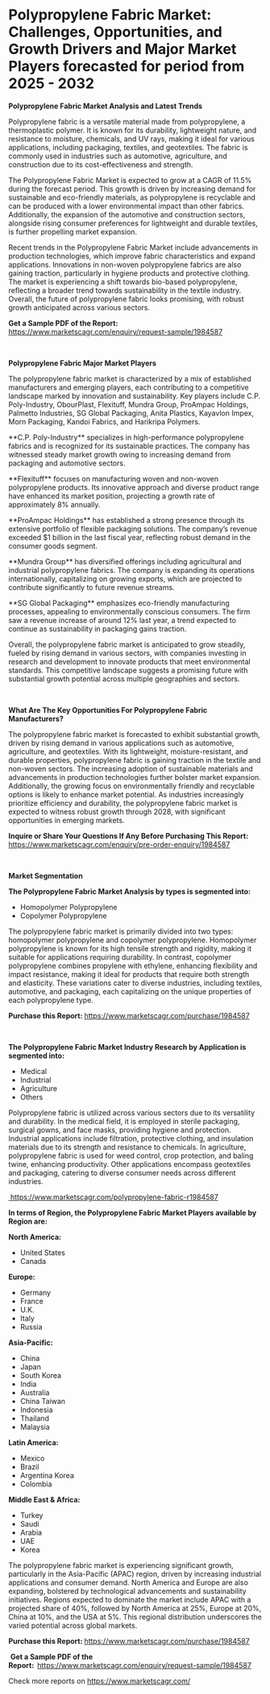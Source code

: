 <p><h1>Polypropylene Fabric Market: Challenges, Opportunities, and Growth Drivers and Major Market Players forecasted for period from 2025 - 2032</h1></p><p><strong>Polypropylene Fabric Market Analysis and Latest Trends</strong></p>
<p><p>Polypropylene fabric is a versatile material made from polypropylene, a thermoplastic polymer. It is known for its durability, lightweight nature, and resistance to moisture, chemicals, and UV rays, making it ideal for various applications, including packaging, textiles, and geotextiles. The fabric is commonly used in industries such as automotive, agriculture, and construction due to its cost-effectiveness and strength.</p><p>The Polypropylene Fabric Market is expected to grow at a CAGR of 11.5% during the forecast period. This growth is driven by increasing demand for sustainable and eco-friendly materials, as polypropylene is recyclable and can be produced with a lower environmental impact than other fabrics. Additionally, the expansion of the automotive and construction sectors, alongside rising consumer preferences for lightweight and durable textiles, is further propelling market expansion.</p><p>Recent trends in the Polypropylene Fabric Market include advancements in production technologies, which improve fabric characteristics and expand applications. Innovations in non-woven polypropylene fabrics are also gaining traction, particularly in hygiene products and protective clothing. The market is experiencing a shift towards bio-based polypropylene, reflecting a broader trend towards sustainability in the textile industry. Overall, the future of polypropylene fabric looks promising, with robust growth anticipated across various sectors.</p></p>
<p><strong>Get a Sample PDF of the Report:&nbsp;</strong> <a href="https://www.marketscagr.com/enquiry/request-sample/1984587?utm_campaign=3432&utm_medium=2&utm_source=Github&utm_content=ia&utm_term=01042025&utm_id=polypropylene-fabric">https://www.marketscagr.com/enquiry/request-sample/1984587</a></p>
<p>&nbsp;</p>
<p><strong>Polypropylene Fabric Major Market Players</strong></p>
<p><p>The polypropylene fabric market is characterized by a mix of established manufacturers and emerging players, each contributing to a competitive landscape marked by innovation and sustainability. Key players include C.P. Poly-Industry, ObourPlast, Flexituff, Mundra Group, ProAmpac Holdings, Palmetto Industries, SG Global Packaging, Anita Plastics, Kayavlon Impex, Morn Packaging, Kandoi Fabrics, and Harikripa Polymers.</p><p>**C.P. Poly-Industry** specializes in high-performance polypropylene fabrics and is recognized for its sustainable practices. The company has witnessed steady market growth owing to increasing demand from packaging and automotive sectors. </p><p>**Flexituff** focuses on manufacturing woven and non-woven polypropylene products. Its innovative approach and diverse product range have enhanced its market position, projecting a growth rate of approximately 8% annually.</p><p>**ProAmpac Holdings** has established a strong presence through its extensive portfolio of flexible packaging solutions. The company’s revenue exceeded $1 billion in the last fiscal year, reflecting robust demand in the consumer goods segment. </p><p>**Mundra Group** has diversified offerings including agricultural and industrial polypropylene fabrics. The company is expanding its operations internationally, capitalizing on growing exports, which are projected to contribute significantly to future revenue streams.</p><p>**SG Global Packaging** emphasizes eco-friendly manufacturing processes, appealing to environmentally conscious consumers. The firm saw a revenue increase of around 12% last year, a trend expected to continue as sustainability in packaging gains traction.</p><p>Overall, the polypropylene fabric market is anticipated to grow steadily, fueled by rising demand in various sectors, with companies investing in research and development to innovate products that meet environmental standards. This competitive landscape suggests a promising future with substantial growth potential across multiple geographies and sectors.</p></p>
<p>&nbsp;</p>
<p><strong>What Are The Key Opportunities For Polypropylene Fabric Manufacturers?</strong></p>
<p><p>The polypropylene fabric market is forecasted to exhibit substantial growth, driven by rising demand in various applications such as automotive, agriculture, and geotextiles. With its lightweight, moisture-resistant, and durable properties, polypropylene fabric is gaining traction in the textile and non-woven sectors. The increasing adoption of sustainable materials and advancements in production technologies further bolster market expansion. Additionally, the growing focus on environmentally friendly and recyclable options is likely to enhance market potential. As industries increasingly prioritize efficiency and durability, the polypropylene fabric market is expected to witness robust growth through 2028, with significant opportunities in emerging markets.</p></p>
<p><strong>Inquire or Share Your Questions If Any Before Purchasing This Report:</strong> <a href="https://www.marketscagr.com/enquiry/pre-order-enquiry/1984587?utm_campaign=3432&utm_medium=2&utm_source=Github&utm_content=ia&utm_term=01042025&utm_id=polypropylene-fabric">https://www.marketscagr.com/enquiry/pre-order-enquiry/1984587</a></p>
<p>&nbsp;</p>
<p><strong>Market Segmentation</strong></p>
<p><strong>The Polypropylene Fabric Market Analysis by types is segmented into:</strong></p>
<p><ul><li>Homopolymer Polypropylene</li><li>Copolymer Polypropylene</li></ul></p>
<p><p>The polypropylene fabric market is primarily divided into two types: homopolymer polypropylene and copolymer polypropylene. Homopolymer polypropylene is known for its high tensile strength and rigidity, making it suitable for applications requiring durability. In contrast, copolymer polypropylene combines propylene with ethylene, enhancing flexibility and impact resistance, making it ideal for products that require both strength and elasticity. These variations cater to diverse industries, including textiles, automotive, and packaging, each capitalizing on the unique properties of each polypropylene type.</p></p>
<p><strong>Purchase this Report:&nbsp;</strong><a href="https://www.marketscagr.com/purchase/1984587?utm_campaign=3432&utm_medium=2&utm_source=Github&utm_content=ia&utm_term=01042025&utm_id=polypropylene-fabric">https://www.marketscagr.com/purchase/1984587</a></p>
<p>&nbsp;</p>
<p><strong>The Polypropylene Fabric Market Industry Research by Application is segmented into:</strong></p>
<p><ul><li>Medical</li><li>Industrial</li><li>Agriculture</li><li>Others</li></ul></p>
<p><p>Polypropylene fabric is utilized across various sectors due to its versatility and durability. In the medical field, it is employed in sterile packaging, surgical gowns, and face masks, providing hygiene and protection. Industrial applications include filtration, protective clothing, and insulation materials due to its strength and resistance to chemicals. In agriculture, polypropylene fabric is used for weed control, crop protection, and baling twine, enhancing productivity. Other applications encompass geotextiles and packaging, catering to diverse consumer needs across different industries.</p></p>
<p><a href="https://www.marketscagr.com/polypropylene-fabric-r1984587?utm_campaign=3432&utm_medium=2&utm_source=Github&utm_content=ia&utm_term=01042025&utm_id=polypropylene-fabric">&nbsp;https://www.marketscagr.com/polypropylene-fabric-r1984587</a></p>
<p><strong>In terms of Region, the Polypropylene Fabric Market Players available by Region are:</strong></p>
<p>
    <p> <strong> North America: </strong>
        <ul>
            <li>United States</li>
            <li>Canada</li>
        </ul>
        </p> 
    <p> <strong> Europe: </strong>
        <ul>
            <li>Germany</li>
            <li>France</li>
            <li>U.K.</li>
            <li>Italy</li>
            <li>Russia</li>
        </ul>
        </p> 
    <p> <strong> Asia-Pacific: </strong>
        <ul>
            <li>China</li>
            <li>Japan</li>
            <li>South Korea</li>
            <li>India</li>
            <li>Australia</li>
            <li>China Taiwan</li>
            <li>Indonesia</li>
            <li>Thailand</li>
            <li>Malaysia</li>
        </ul>
        </p> 
    <p> <strong> Latin America: </strong>
        <ul>
            <li>Mexico</li>
            <li>Brazil</li>
            <li>Argentina Korea</li>
            <li>Colombia</li>
        </ul>
        </p> 
    <p> <strong> Middle East & Africa: </strong>
        <ul>
            <li>Turkey</li>
            <li>Saudi</li>
            <li>Arabia</li>
            <li>UAE</li>
            <li>Korea</li>
        </ul>
    </p>
    </p>
<p><p>The polypropylene fabric market is experiencing significant growth, particularly in the Asia-Pacific (APAC) region, driven by increasing industrial applications and consumer demand. North America and Europe are also expanding, bolstered by technological advancements and sustainability initiatives. Regions expected to dominate the market include APAC with a projected share of 40%, followed by North America at 25%, Europe at 20%, China at 10%, and the USA at 5%. This regional distribution underscores the varied potential across global markets.</p></p>
<p><strong>Purchase this Report: </strong><a href="https://www.marketscagr.com/purchase/1984587?utm_campaign=3432&utm_medium=2&utm_source=Github&utm_content=ia&utm_term=01042025&utm_id=polypropylene-fabric">https://www.marketscagr.com/purchase/1984587</a></p>
<p>&nbsp;<strong>Get a Sample PDF of the Report:&nbsp;&nbsp;</strong><a href="https://www.marketscagr.com/enquiry/request-sample/1984587?utm_campaign=3432&utm_medium=2&utm_source=Github&utm_content=ia&utm_term=01042025&utm_id=polypropylene-fabric">https://www.marketscagr.com/enquiry/request-sample/1984587</a></p>
<p><strong></strong></p>
<p>Check more reports on <a href="https://www.marketscagr.com/?utm_campaign=3432&utm_medium=2&utm_source=Github&utm_content=ia&utm_term=01042025&utm_id=polypropylene-fabric">https://www.marketscagr.com/</a></p>